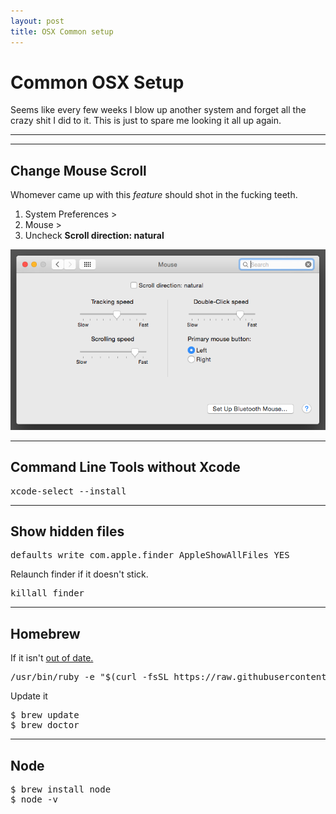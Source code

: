 ```yaml
---
layout: post
title: OSX Common setup
---
```


# Common OSX Setup

Seems like every few weeks I blow up another system and forget all the crazy shit I did to it. This is just to spare me looking it all up again.

***
<hr class="rule">

## Change Mouse Scroll

Whomever came up with this *feature* should shot in the fucking teeth.

1. System Preferences >
2. Mouse >
3. Uncheck **Scroll direction: natural**

![OSX mouse scroll](/images/ref/mouse-scroll.png)

<hr class="rule">

## Command Line Tools without Xcode

<pre>
xcode-select --install
</pre>

<hr class="rule">

## Show hidden files

<pre>
defaults write com.apple.finder AppleShowAllFiles YES
</pre>

Relaunch finder if it doesn't stick.

<pre>
killall finder
</pre>

<hr class="rule">

## Homebrew

If it isn't [out of date.](http://brew.sh/)

<pre>
/usr/bin/ruby -e "$(curl -fsSL https://raw.githubusercontent.com/Homebrew/install/master/install)"
</pre>

Update it

<pre>
$ brew update
$ brew doctor
</pre>

<hr class="rule">

## Node

<pre>
$ brew install node
$ node -v
</pre>
